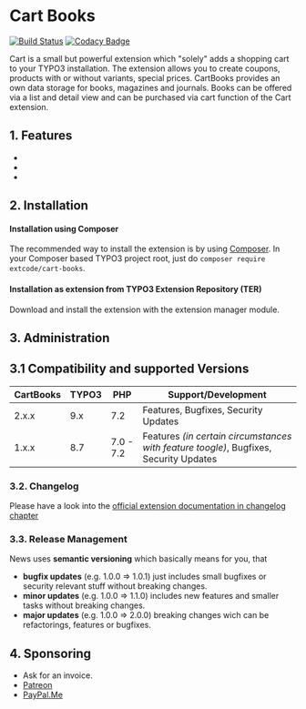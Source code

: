 # Cart Books

[![Build Status](https://travis-ci.org/extcode/cart_books.svg?branch=master)](https://travis-ci.org/extcode/cart_books)
[![Codacy Badge](https://api.codacy.com/project/badge/Grade/c5392a12e3ac48e58f1c74ea27ec9839)](https://www.codacy.com/app/extcode/cart_books?utm_source=github.com&amp;utm_medium=referral&amp;utm_content=extcode/cart_books&amp;utm_campaign=Badge_Grade)

Cart is a small but powerful extension which "solely" adds a shopping cart to your TYPO3 installation.
The extension allows you to create coupons, products with or without variants, special prices.
CartBooks provides an own data storage for books, magazines and journals. Books can be offered via a list and detail view and can be purchased via cart function of the Cart extension.  

## 1. Features

-
-
-

## 2. Installation

#### Installation using Composer

The recommended way to install the extension is by using [Composer][2]. In your Composer based TYPO3 project root, just do `composer require extcode/cart-books`. 

#### Installation as extension from TYPO3 Extension Repository (TER)

Download and install the extension with the extension manager module.

## 3. Administration

## 3.1 Compatibility and supported Versions

| CartBooks     | TYPO3      | PHP       | Support/Development                     |
| ------------- | ---------- | ----------|---------------------------------------- |
| 2.x.x         | 9.x        | 7.2       | Features, Bugfixes, Security Updates    |
| 1.x.x         | 8.7        | 7.0 - 7.2 | Features _(in certain circumstances with feature toogle)_, Bugfixes, Security Updates    |

### 3.2. Changelog

Please have a look into the [official extension documentation in changelog chapter](https://docs.typo3.org/typo3cms/extensions/cart_books/Misc/Changelog/Index.html)

### 3.3. Release Management

News uses **semantic versioning** which basically means for you, that
- **bugfix updates** (e.g. 1.0.0 => 1.0.1) just includes small bugfixes or security relevant stuff without breaking changes.
- **minor updates** (e.g. 1.0.0 => 1.1.0) includes new features and smaller tasks without breaking changes.
- **major updates** (e.g. 1.0.0 => 2.0.0) breaking changes wich can be refactorings, features or bugfixes.

## 4. Sponsoring

*  Ask for an invoice.
*  [Patreon](https://patreon.com/ext_cart)
*  [PayPal.Me](https://paypal.me/extcart)

[1]: https://docs.typo3.org/typo3cms/extensions/cart_books/
[2]: https://getcomposer.org/